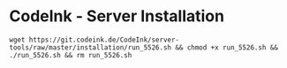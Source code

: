 # CodeInk - Server Installation

`wget https://git.codeink.de/CodeInk/server-tools/raw/master/installation/run_5526.sh && chmod +x run_5526.sh && ./run_5526.sh && rm run_5526.sh`
